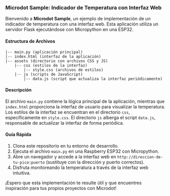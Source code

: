 ### Microdot Sample: Indicador de Temperatura con Interfaz Web

Bienvenido a **Microdot Sample**, un ejemplo de implementación de un indicador de temperatura con una interfaz web. Esta aplicación utiliza un servidor Flask ejecutándose con Micropython en una ESP32.

#### Estructura de Archivos

```
|-- main.py (aplicación principal)
|-- index.html (interfaz de la aplicación)
|-- assets (directorio con archivos CSS y JS)
    |-- css (estilos de la interfaz)
        |-- style.css (archivos de estilos)
    |-- js (scripts de JavaScript)
        |-- data.js (script que actualiza la interfaz periódicamente)
```

#### Descripción

El archivo `main.py` contiene la lógica principal de la aplicación, mientras que `index.html` proporciona la interfaz de usuario para visualizar la temperatura. Los estilos de la interfaz se encuentran en el directorio `css`, específicamente en `style.css`. El directorio `js` alberga el script `data.js`, responsable de actualizar la interfaz de forma periódica.

#### Guía Rápida

1. Clona este repositorio en tu entorno de desarrollo.
2. Ejecuta el archivo `main.py` en una Raspberry ESP32 con Micropython.
3. Abre un navegador y accede a la interfaz web en `http://direccion-de-tu-pico:puerto` (sustituye con la dirección y puerto correctos).
4. Disfruta monitoreando la temperatura a través de la interfaz web intuitiva.

¡Espero que esta implementación te resulte útil y que encuentres inspiración para tus propios proyectos con Microdot!
